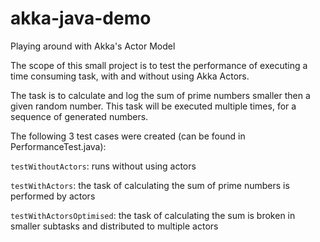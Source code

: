 # akka-java-demo
Playing around with Akka's Actor Model

The scope of this small project is to test the performance of executing a time consuming task, with and without using Akka Actors.

The task is to calculate and log the sum of prime numbers smaller then a given random number. This task will be executed multiple times, for a sequence of generated numbers.

The following 3 test cases were created (can be found in PerformanceTest.java):

```testWithoutActors```: runs without using actors

```testWithActors```: the task of calculating the sum of prime numbers is performed by actors

```testWithActorsOptimised```: the task of calculating the sum is broken in smaller subtasks and distributed to multiple actors
